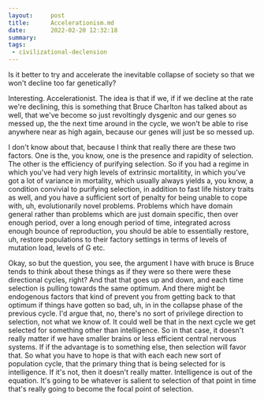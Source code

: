 ```yaml
---
layout:     post
title:      Accelerationism.md
date:       2022-02-20 12:32:18
summary:    
tags:
 - civilizational-declension
---
```


Is it better to try and accelerate the inevitable collapse of society so that we won't decline too far genetically? 

Interesting. Accelerationist. The idea is that if we, if if we decline at the rate we're declining, this is something that Bruce Charlton has talked about as well, that we've become so just revoltingly dysgenic and our genes so messed up, the the next time around in the cycle, we won't be able to rise anywhere near as high again, because our genes will just be so messed up. 

I don't know about that, because I think that really there are these two factors. One is the, you know, one is the presence and rapidity of selection. The other is the efficiency of purifying selection. So if you had a regime in which you've had very high levels of extrinsic mortalitity, in which you've got a lot of variance in mortality, which usually always yields a, you know, a condition convivial to purifying selection, in addition to fast life history traits as well, and you have a sufficient sort of penalty for being unable to cope with, uh, evolutionarily novel problems. Problems which have domain general rather than problems which are just domain specific, then over enough period, over a long enough period of time, integrated across enough bounce of reproduction, you should be able to essentially restore, uh, restore populations to their factory settings in terms of levels of mutation load, levels of G etc.

Okay, so but the question, you see, the argument I have with bruce is Bruce tends to think about these things as if they were so there were these directional cycles, right? And that that goes up and down, and each time selection is pulling towards the same optimum. And there might be endogenous factors that kind of prevent you from getting back to that optimum if things have gotten so bad, uh, in in the collapse phase of the previous cycle. I'd argue that, no, there's no sort of privilege direction to selection, not what we know of. It could well be that in the next cycle we get selected for something other than intelligence. So in that case, it doesn't really matter if we have smaller brains or less efficient central nervous systems. If if the advantage is to something else, then selection will favor that. So what you have to hope is that with each each new sort of population cycle, that the primary thing that is being selected for is intelligence. If it's not, then it doesn't really matter. Intelligence is out of the equation. It's going to be whatever is salient to selection of that point in time that's really going to become the focal point of selection.
